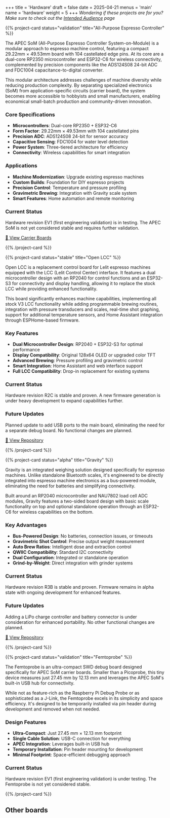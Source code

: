 +++
title = 'Hardware'
draft = false
date = 2025-04-21
menus = 'main'
name = 'hardware'
weight = 5
+++
*Wondering if these projects are for you? Make sure to check out the [Intended Audience](/about/intended-audience) page*

<div class="project-cards-container">

{{% project-card status="validation" title="All-Purpose Espresso Controller" %}}

The APEC SoM (All-Purpose Espresso Controller System-on-Module) is a modular approach to espresso machine control, featuring a compact 29.22mm × 49.53mm board with 104 castellated edge pins. At its core are a dual-core RP2350 microcontroller and ESP32-C6 for wireless connectivity, complemented by precision components like the ADS124S08 24-bit ADC and FDC1004 capacitance-to-digital converter.

This modular architecture addresses challenges of machine diversity while reducing production complexity. By separating specialized electronics (SoM) from application-specific circuits (carrier board), the system becomes more accessible to hobbyists and small manufacturers, enabling economical small-batch production and community-driven innovation.

### Core Specifications

- **Microcontrollers**: Dual-core RP2350 + ESP32-C6
- **Form Factor**: 29.22mm × 49.53mm with 104 castellated pins
- **Precision ADC**: ADS124S08 24-bit for sensor accuracy
- **Capacitive Sensing**: FDC1004 for water level detection
- **Power System**: Three-tiered architecture for efficiency
- **Connectivity**: Wireless capabilities for smart integration

### Applications

- **Machine Modernization**: Upgrade existing espresso machines
- **Custom Builds**: Foundation for DIY espresso projects
- **Precision Control**: Temperature and pressure profiling
- **Gravimetric Brewing**: Integration with Gravity scale system
- **Smart Features**: Home automation and remote monitoring

### Current Status

Hardware revision EV1 (first engineering validation) is in testing. The APEC SoM is not yet considered stable and requires further validation.

<a href="/apec/carriers" class="project-button primary">🔌 View Carrier Boards</a>

{{% /project-card %}}

{{% project-card status="stable" title="Open LCC" %}}

Open LCC is a replacement control board for Lelit espresso machines equipped with the LCC (Lelit Control Center) interface. It features a dual microcontroller design with an RP2040 for control functions and an ESP32-S3 for connectivity and display handling, allowing it to replace the stock LCC while providing enhanced functionality.

This board significantly enhances machine capabilities, implementing all stock V3 LCC functionality while adding programmable brewing routines, integration with pressure transducers and scales, real-time shot graphing, support for additional temperature sensors, and Home Assistant integration through ESPHome-based firmware.

### Key Features

- **Dual Microcontroller Design**: RP2040 + ESP32-S3 for optimal performance
- **Display Compatibility**: Original 128x64 OLED or upgraded color TFT
- **Advanced Brewing**: Pressure profiling and gravimetric control
- **Smart Integration**: Home Assistant and web interface support
- **Full LCC Compatibility**: Drop-in replacement for existing systems

### Current Status

Hardware revision R2C is stable and proven. A new firmware generation is under heavy development to expand capabilities further.

### Future Updates

Planned update to add USB ports to the main board, eliminating the need for a separate debug board. No functional changes are planned.

<a href="https://github.com/variegated-coffee/open-lcc-board" class="project-button primary" target="_blank" rel="noopener">📁 View Repository</a>

{{% /project-card %}}

{{% project-card status="alpha" title="Gravity" %}}

Gravity is an integrated weighing solution designed specifically for espresso machines. Unlike standalone Bluetooth scales, it's engineered to be directly integrated into espresso machine electronics as a bus-powered module, eliminating the need for batteries and simplifying connectivity.

Built around an RP2040 microcontroller and NAU7802 load cell ADC modules, Gravity features a two-sided board design with basic scale functionality on top and optional standalone operation through an ESP32-C6 for wireless capabilities on the bottom.

### Key Advantages

- **Bus-Powered Design**: No batteries, connection issues, or timeouts
- **Gravimetric Shot Control**: Precise output weight measurement
- **Auto Brew Ratios**: Intelligent dose and extraction control
- **QWIIC Compatibility**: Standard I2C connectivity
- **Dual Configuration**: Integrated or standalone operation
- **Grind-by-Weight**: Direct integration with grinder systems

### Current Status

Hardware revision R3B is stable and proven. Firmware remains in alpha state with ongoing development for enhanced features.

### Future Updates

Adding a LiPo charge controller and battery connector is under consideration for enhanced portability. No other functional changes are planned.

<a href="https://github.com/variegated-coffee/gravity" class="project-button primary" target="_blank" rel="noopener">📁 View Repository</a>

{{% /project-card %}}

{{% project-card status="validation" title="Femtoprobe" %}}

The Femtoprobe is an ultra-compact SWD debug board designed specifically for APEC SoM carrier boards. Smaller than a Picoprobe, this tiny device measures just 27.45 mm by 12.13 mm and leverages the APEC SoM's built-in USB hub for connectivity.

While not as feature-rich as the Raspberry Pi Debug Probe or as sophisticated as a J-Link, the Femtoprobe excels in its simplicity and space efficiency. It's designed to be temporarily installed via pin header during development and removed when not needed.

### Design Features

- **Ultra-Compact**: Just 27.45 mm × 12.13 mm footprint
- **Single Cable Solution**: USB-C connection for everything
- **APEC Integration**: Leverages built-in USB hub
- **Temporary Installation**: Pin header mounting for development
- **Minimal Footprint**: Space-efficient debugging approach

### Current Status

Hardware revision EV1 (first engineering validation) is under testing. The Femtoprobe is not yet considered stable.

{{% /project-card %}}

</div>

## Other boards